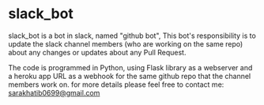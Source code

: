 # slack_bot
slack_bot is a bot in slack, named "github bot", This bot's responsibility is to update the slack channel members (who are working on the same repo) about any changes or updates about any Pull Request. 

The code is programmed in Python, using Flask library as a webserver and a heroku app URL as a webhook for the same github repo that the channel members work on.
for more details please feel free to contact me: sarakhatib0699@gmail.com
